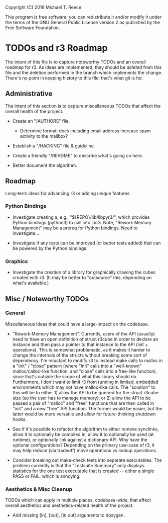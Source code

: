 Copyright (C) 2016 Michael T. Reece.

This program is free software; you can redistribute it and/or modify
it under the terms of the GNU General Public License version 2 as
published by the Free Software Foundation.

# TODOs and r3 Roadmap

The intent of this file is to capture noteworthy TODOs and an overall roadmap
for r3. As ideas are implemented, they should be _deleted_ from this file and
the deletion performed in the branch which implements the change. There's no
point in keeping history to this file: that's what git is for.


## Administrative

The intent of this section is to capture miscellaneous TODOs that affect the
overall health of the project.

* Create an "/AUTHORS" file.
    * Determine format: does including email address increase spam activity to
      the mailbox?

* Establish a "/HACKING" file & guideline.

* Create a friendly "/README" to describe what's going on here.

* Better document the algorithm.


## Roadmap

Long-term ideas for advancing r3 or adding unique features.

### Python Bindings

* Investigate creating a, e.g., "${REPO}/lib/libpyr3/", which provides Python
  bindings (python3) to call into libr3. Note, "Rework Memory Management" may
  be a prereq for Python bindings. Need to investigate...

* Investigate if any tests can be improved (or better tests added) that can be
  powered by the Python bindings.

### Graphics

* Investigate the creation of a library for graphically drawing the cubes
  created with r3. (It may be better to "outsource" this, depending on what's
  available.)


## Misc / Noteworthy TODOs

### General

Miscellaneous ideas that could have a large-impact on the codebase.

* "Rework Memory Management". Currently, users of the API (usually) need to
  have an open definition of struct r3cube in order to declare an instance and
  then pass a pointer to that instance to the API (init + operations). This is
  somewhat problematic, as it makes it harder to change the internals of the
  structs without breaking some sort of dependency. I'm reluctant to modify r3
  to instead make calls to malloc in a "init" / "close" pattern (where "init"
  calls into a "well-known" malloc/calloc-like function, and "close" calls into
  a free-like function), since that's outside the scope of what this library
  should do. Furthermore, I don't want to limit r3 from running in limited,
  embedded environments which may not have malloc-like calls. The "solution" to
  this will be to either 1) allow the API to be queried for the struct r3cube
  size (so the user has to manage memory), or 2) allow the API to be passed a
  pair of "malloc" and "free" functions that are then called in "init" and a
  new "free" API function. The former would be easier, but the latter would be
  more versatile and allow for future-thinking shutdown hooks.

* See if it's possible to refactor the algorithm to either remove synclinks,
  allow it to optionally be compiled in, allow it to optionally be used (at
  runtime), or optionally link against a dictionary API. Why have the optional
  configurations? Depending on the primary use-case of r3, it may help reduce
  (via tradeoff) move operations vs lookup operations.

* Consider breaking out make-check tests into separate executables. The problem
  currently is that the "Testsuite Summary" only displays statistics for the
  one test executable that is created -- either a single PASS or FAIL, which is
  annoying.


### Aesthetics & Misc Cleanup

TODOs which can apply in multiple places, codebase-wide, that affect overall
aesthetics and aesthetics-related health of the project.

* Add missing [in], [out], [in,out] arguments to doxygen.
